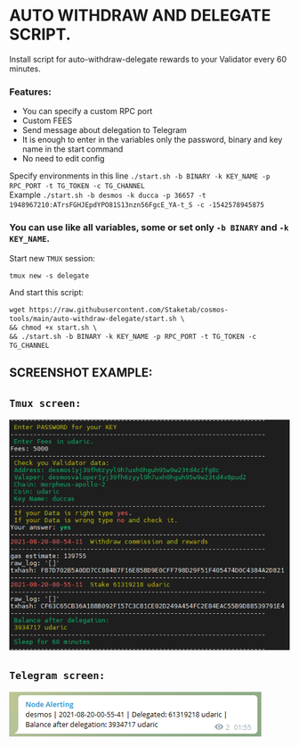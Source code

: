 # AUTO WITHDRAW AND DELEGATE SCRIPT.
Install script for auto-withdraw-delegate rewards to your Validator every 60 minutes.  
### Features:  
- You can specify a custom RPC port
- Custom FEES
- Send message about delegation to Telegram
- It is enough to enter in the variables only the password, binary and key name in the start command
- No need to edit config

Specify environments in this line `./start.sh -b BINARY -k KEY_NAME -p RPC_PORT -t TG_TOKEN -c TG_CHANNEL`  
Example `./start.sh -b desmos -k ducca -p 36657 -t 1948967210:ATrsFGHJEpdYPO81S13nzn56FgcE_YA-t_S -c -1542578945875`  
### You can use like all variables, some or set only `-b BINARY` and `-k KEY_NAME`.

Start new `TMUX` session:
```
tmux new -s delegate
```
And start this script:
```
wget https://raw.githubusercontent.com/Staketab/cosmos-tools/main/auto-withdraw-delegate/start.sh \
&& chmod +x start.sh \
&& ./start.sh -b BINARY -k KEY_NAME -p RPC_PORT -t TG_TOKEN -c TG_CHANNEL
```
## SCREENSHOT EXAMPLE: 
## `Tmux screen:`  
![alt_tag](scr/delegate.png)

## `Telegram screen:`  
![alt_tag](scr/tg.png)
